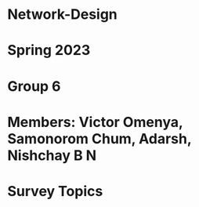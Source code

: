 # Network-Design
# Spring 2023
# Group 6
# Members:  Victor Omenya, Samonorom Chum, Adarsh, Nishchay B N

# Survey Topics
